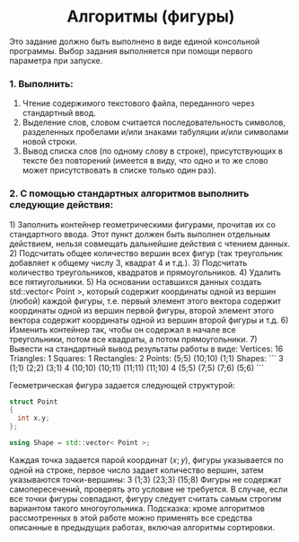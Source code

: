 <h1 align="center">Алгоритмы (фигуры)</h1>

Это задание должно быть выполнено в виде единой консольной программы. Выбор задания выполняется при помощи первого параметра при запуске. 

<h3>1. Выполнить:</h3>

1) Чтение содержимого текстового файла, переданного через стандартный ввод.
2) Выделение слов, словом считается последовательность символов, разделенных пробелами и/или знаками табуляции и/или символами новой строки.
3) Вывод списка слов (по одному слову в строке), присутствующих в тексте без повторений (имеется в виду, что одно и то же слово может присутствовать в списке только один раз). 

<h3>2. С помощью стандартных алгоритмов выполнить следующие действия:</h3>
1) Заполнить контейнер геометрическими фигурами, прочитав их со стандартного ввода. Этот пункт должен быть выполнен отдельным действием, нельзя совмещать дальнейшие действия с чтением данных.
2) Подсчитать общее количество вершин всех фигур (так треугольник добавляет к общему числу 3, квадрат 4 и т.д.).
3) Подсчитать количество треугольников, квадратов и прямоугольников.
4) Удалить все пятиугольники.
5) На основании оставшихся данных создать std::vector< Point >, который содержит координаты одной из вершин (любой) каждой фигуры, т.е. первый элемент этого вектора содержит координаты одной из вершин первой фигуры, второй элемент этого вектора содержит координаты одной из вершин второй фигуры и т.д.
6) Изменить контейнер так, чтобы он содержал в начале все треугольники, потом все квадраты, а потом прямоугольники.
7) Вывести на стандартный вывод результаты работы в виде: Vertices: 16 Triangles: 1 Squares: 1 Rectangles: 2 Points: (5;5) (10;10) (1;1) Shapes:
```
3 (1;1) (2;2) (3;1)
4 (10;10) (10;11) (11;11) (11;10)
4 (5;5) (7;5) (7;6) (5;6)
```

Геометрическая фигура задается следующей структурой:
```c++
struct Point
{
  int x,y;
};

using Shape = std::vector< Point >;
```

Каждая точка задается парой координат (𝑥; 𝑦), фигуры указывается по одной на строке, первое число задает количество вершин, затем указываются точки-вершины: 3 (1;3) (23;3) (15;8) Фигуры не содержат самопересечений, проверять это условие не требуется. В случае, если все точки фигуры совпадают, фигуру следует считать самым строгим вариантом такого многоугольника. Подсказка: кроме алгоритмов рассмотренных в этой работе можно применять все средства описанные в предыдущих работах, включая алгоритмы сортировки.